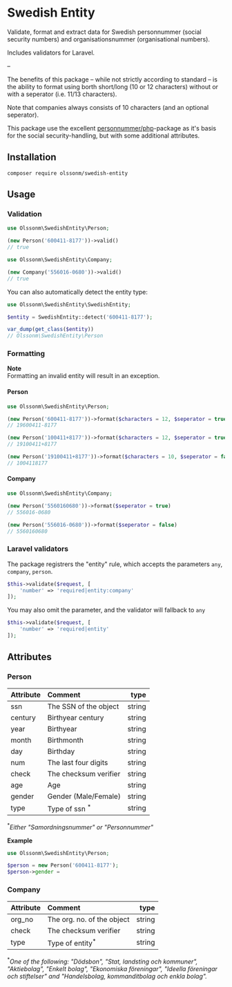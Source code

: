 # Swedish Entity

Validate, format and extract data for Swedish personnummer (social security numbers) and organisationsnummer (organisational numbers).

Includes validators for Laravel.

–

The benefits of this package – while not strictly according to standard – is the ability to format using borth short/long (10 or 12 characters) without or with a seperator (i.e. 11/13 characters).

Note that companies always consists of 10 characters (and an optional seperator).

This package use the excellent [personnummer/php](https://github.com/personnummer/php)-package as it's basis for the social security-handling, but with some additional attributes.

## Installation

`composer require olssonm/swedish-entity`

## Usage

### Validation

```php
use Olssonm\SwedishEntity\Person;

(new Person('600411-8177'))->valid()
// true
```

```php
use Olssonm\SwedishEntity\Company;

(new Company('556016-0680'))->valid()
// true
```

You can also automatically detect the entity type:

```php
use Olssonm\SwedishEntity\SwedishEntity;

$entity = SwedishEntity::detect('600411-8177');

var_dump(get_class($entity))
// Olssonm\SwedishEntity\Person

```

### Formatting

**Note**  
Formatting an invalid entity will result in an exception.

#### Person

```php
use Olssonm\SwedishEntity\Person;

(new Person('600411-8177'))->format($characters = 12, $seperator = true)
// 19600411-8177

(new Person('100411+8177'))->format($characters = 12, $seperator = true)
// 19100411+8177

(new Person('19100411+8177'))->format($characters = 10, $seperator = false)
// 1004118177
```

#### Company

```php
use Olssonm\SwedishEntity\Company;

(new Person('5560160680'))->format($seperator = true)
// 556016-0680

(new Person('556016-0680'))->format($seperator = false)
// 5560160680
```

### Laravel validators

The package registrers the "entity" rule, which accepts the parameters `any`, `company`, `person`. 

```php
$this->validate($request, [
    'number' => 'required|entity:company'
]);
```

You may also omit the parameter, and the validator will fallback to `any`

```php
$this->validate($request, [
    'number' => 'required|entity'
]);
```

## Attributes

### Person

| Attribute | Comment                   | type      |
| ----------|:--------------------------|----------:|
| ssn       | The SSN of the object     | string    |
| century   | Birthyear century         | string    |
| year      | Birthyear                 | string    |
| month     | Birthmonth                | string    |
| day       | Birthday                  | string    |
| num       | The last four digits      | string    |
| check     | The checksum verifier     | string    |
| age       | Age                       | string    |
| gender    | Gender (Male/Female)      | string    |
| type      | Type of ssn <sup>*</sup>  | string    |

<sup>*</sup>*Either "Samordningsnummer" or "Personnummer"*

**Example**

```php
use Olssonm\SwedishEntity\Person;

$person = new Person('600411-8177');
$person->gender = 
```

### Company

| Attribute | Comment                   | type      |
| ----------|:--------------------------|----------:|
| org_no    | The org. no. of the object| string    |
| check     | The checksum verifier     | string    |
| type      | Type of entity<sup>*</sup>| string    |

<sup>*</sup>*One of the following: "Dödsbon", "Stat, landsting och kommuner", "Aktiebolag", "Enkelt bolag", "Ekonomiska föreningar", "Ideella föreningar och stiftelser" and "Handelsbolag, kommanditbolag och enkla bolag".*